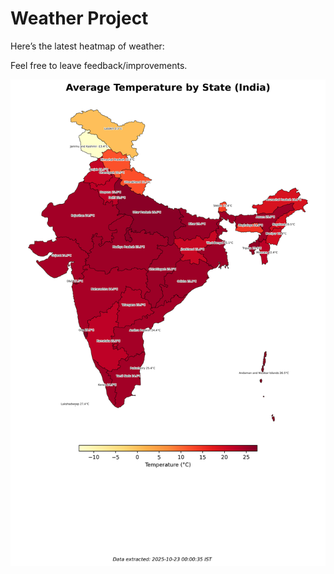 # Weather Project

Here’s the latest heatmap of weather:

Feel free to leave feedback/improvements.

![India Heatmap](docs/assets/india_heatmap.png?v=F922CE)
